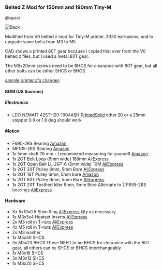 ### Belted Z Mod for 150mm and 190mm Tiny-M

@quasi

![Back](https://github.com/gsl12/Tiny-M/blob/master/usermods/belted_z_mod/Images/CAD%20back.png)

Modified from V0 belted z mod for Tiny-M printer, 2020 extrusions, and to upgrade some bolts from M3 to M5.

CAD shows a printed 80T gear because I copied that over from the V0 belted z files, but I used a metal 80T gear.

The M5x20mm screws need to be BHCS for clearance with 80T gear, but all other bolts can be either SHCS or BHCS.

[sample printer.cfg changes](https://github.com/gsl12/Tiny-M/blob/master/usermods/belted_z_mod/beltedzstepper.cfg.txt)

#### BOM (US Sources)
##### Electronics	
- LDO NEMA17 42STH20-1004ASH	[PrintedSolid](https://www.printedsolid.com/collections/motors/products/ldo-nema-17-high-temp-voron-ldo-42sth20-1004ashvrn)  other 20 or a 25mm stepper 0.9 or 1.8 deg should work
##### Motion	
- F695-2RS Bearing [Amazon](https://www.amazon.com/F695-2RS-Bearing-5x13x4mm-Miniature-Bearings/dp/B07VMJLXLH)
- MF105-2RS Bearing			[Amazon](https://www.amazon.com/uxcell-MF105-2RS-Flanged-Bearing-5x10x4mm/dp/B08H27MFWF/ref=sr_1_1_sspa)
- 1x 5mm shaft	78 mm	- I recommend measuring for yourself	[Amazon](https://www.amazon.com/Sydien-100mm-Solid-Stainless-Airplane/dp/B083LDBTLD)
- 1x 2GT Belt Loop (6mm wide) 188mm			[AliExpress](https://www.aliexpress.com/item/4000397043382.html)
- 1x 2GT Open Belt LL-2GT-6 (6mm wide) 10M			[AliExpress](https://www.aliexpress.com/item/32853559638.html)
- 1x 2GT 20T Pulley 6mm, 5mm Bore			[AliExpress](https://www.aliexpress.com/item/32995102911.html)
- 1x 2GT 16T Pulley 6mm, 5mm bore			[Amazon](https://www.amazon.com/gp/product/B01IMPM44O)
- 1x 2GT 80T Pulley 6mm, 5mm Bore			[AliExpress](https://www.aliexpress.com/item/32782605159.html)
- 1x 2GT 20T Toothed Idler 6mm, 5mm Bore		Alternate to 2 F695-2RS bearings	[AliExpress](https://www.aliexpress.com/item/32726309946.html)
#### Hardware	
- Xx 5x10x0.5 Shim Ring			[AliExpress](https://www.aliexpress.com/item/32917948919.html) Qty as necessary.  
- 1x M3x5x4 Heatset Inserts		[AliExpress](https://www.aliexpress.com/item/4000232858343.html?spm=a2g0s.9042311.0.0.21164c4dGhWHhY)
- 2x M3 roll in T-nuts		[AliExpress](https://www.aliexpress.com/item/32805163712.html)
- 4x M5 roll in T-nuts			[AliExpress](https://www.aliexpress.com/item/32805163712.html)
- 2x M3 washer			
- 1x M5x40 SHCS			
- 3x M5x20 BHCS		These NEED to be BHCS for clearance with the 80T gear, all others can be SHCS or BHCS interchangeably	
- 1x M5x16 BHCS			
- 3x M3x12 SHCS			
- 1x M3x20 SHCS			
	

